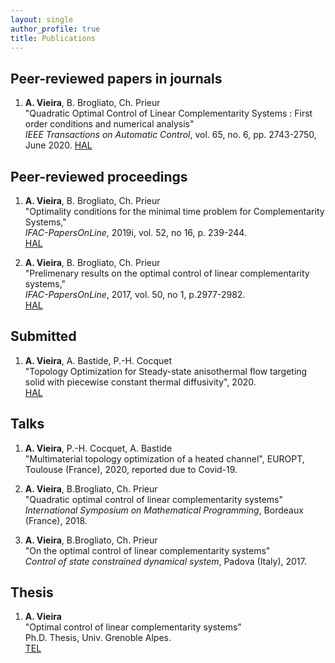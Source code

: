 ```yaml
---
layout: single
author_profile: true
title: Publications
---
```


## Peer-reviewed papers in journals

1. **A. Vieira**, B. Brogliato, Ch. Prieur <br/>
"Quadratic Optimal Control of Linear Complementarity Systems : First order conditions and numerical analysis" <br/>
*IEEE Transactions on Automatic Control*, vol. 65, no. 6, pp. 2743-2750, June 2020.
[HAL](https://hal.archives-ouvertes.fr/hal-01690400v3)

## Peer-reviewed proceedings

1. **A. Vieira**, B. Brogliato, Ch. Prieur <br/>
"Optimality conditions for the minimal time problem for Complementarity Systems," <br/>
*IFAC-PapersOnLine*, 2019i, vol. 52, no 16, p. 239-244. <br/>
[HAL](https://hal.archives-ouvertes.fr/hal-01856054v1)

2. **A. Vieira**, B. Brogliato, Ch. Prieur <br/>
"Prelimenary results on the optimal control of linear complementarity systems," <br/>
*IFAC-PapersOnLine*, 2017, vol. 50, no 1, p.2977-2982. <br/>
[HAL](https://hal.archives-ouvertes.fr/hal-01493188v2)


## Submitted
1. **A. Vieira**, A. Bastide, P.-H. Cocquet <br/>
"Topology Optimization for Steady-state anisothermal flow targeting solid with piecewise constant thermal diffusivity", 2020. <br/>
[HAL](https://hal.archives-ouvertes.fr/hal-02569142v1)


## Talks
1. **A. Vieira**, P.-H. Cocquet, A. Bastide<br/>
"Multimaterial topology optimization of a heated channel", 
EUROPT, Toulouse (France), 2020, reported due to Covid-19.

2. **A. Vieira**, B.Brogliato, Ch. Prieur <br/>
"Quadratic optimal control of linear complementarity systems"<br/>
*International Symposium on Mathematical Programming*, Bordeaux (France), 2018.

3. **A. Vieira**, B.Brogliato, Ch. Prieur <br/>
"On the optimal control of linear complementarity systems"<br/>
*Control of state constrained dynamical system*, Padova (Italy), 2017.

## Thesis

1. **A. Vieira** <br/>
"Optimal control of linear complementarity systems" <br/>
Ph.D. Thesis, Univ. Grenoble Alpes. <br/>
[TEL](https://tel.archives-ouvertes.fr/tel-01989048)

